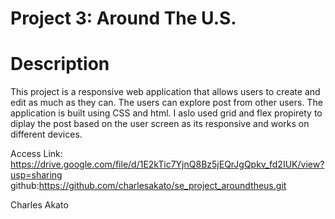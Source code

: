 # Project 3: Around The U.S.

# Description

This project is a responsive web application that allows users to create and edit as much as they can. The users can explore post from other users. The application is built using CSS and html. I aslo used grid and flex propirety to diplay the post based on the user screen as its responsive and works on different devices.

Access Link: https://drive.google.com/file/d/1E2kTic7YjnQ8Bz5jEQrJgQpkv_fd2IUK/view?usp=sharing
github:https://github.com/charlesakato/se_project_aroundtheus.git

Charles Akato
